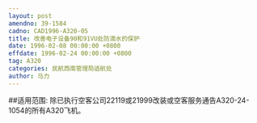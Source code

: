```yaml
---
layout: post
amendno: 39-1584
cadno: CAD1996-A320-05
title: 改善电子设备90和91VU处防滴水的保护
date: 1996-02-08 00:00:00 +0800
effdate: 1996-02-24 00:00:00 +0800
tag: A320
categories: 民航西南管理局适航处
author: 马力
---
```


##适用范围:
除已执行空客公司22119或21999改装或空客服务通告A320-24-1054的所有A320飞机。

